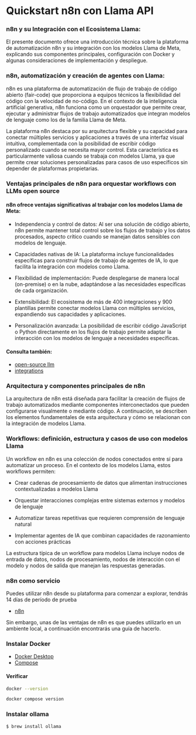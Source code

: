 # Quickstart n8n con Llama API

### n8n y su Integración con el Ecosistema Llama:

El presente documento ofrece una introducción técnica sobre la plataforma de automatización n8n y su integración con los modelos Llama de Meta, explicando sus componentes principales, configuración con Docker y algunas consideraciones de implementación y despliegue.

### n8n, automatización y creación de agentes con Llama:

n8n es una plataforma de automatización de flujo de trabajo de código abierto (fair-code) que proporciona a equipos técnicos la flexibilidad del código con la velocidad de no-código. En el contexto de la inteligencia artificial generativa, n8n funciona como un orquestador que permite crear, ejecutar y administrar flujos de trabajo automatizados que integran modelos de lenguaje como los de la familia Llama de Meta.

La plataforma n8n destaca por su arquitectura flexible y su capacidad para conectar múltiples servicios y aplicaciones a través de una interfaz visual intuitiva, complementada con la posibilidad de escribir código personalizado cuando se necesita mayor control. Esta característica es particularmente valiosa cuando se trabaja con modelos Llama, ya que permite crear soluciones personalizadas para casos de uso específicos sin depender de plataformas propietarias.

### Ventajas principales de n8n para orquestar workflows con LLMs open source

#### n8n ofrece ventajas significativas al trabajar con los modelos Llama de Meta:

- Independencia y control de datos: Al ser una solución de código abierto, n8n permite mantener total control sobre los flujos de trabajo y los datos procesados, aspecto crítico cuando se manejan datos sensibles con modelos de lenguaje.

- Capacidades nativas de IA: La plataforma incluye funcionalidades específicas para construir flujos de trabajo de agentes de IA, lo que facilita la integración con modelos como Llama.

- Flexibilidad de implementación: Puede desplegarse de manera local (on-premise) o en la nube, adaptándose a las necesidades específicas de cada organización.

- Extensibilidad: El ecosistema de más de 400 integraciones y 900 plantillas permite conectar modelos Llama con múltiples servicios, expandiendo sus capacidades y aplicaciones.

- Personalización avanzada: La posibilidad de escribir código JavaScript o Python directamente en los flujos de trabajo permite adaptar la interacción con los modelos de lenguaje a necesidades específicas.

#### Consulta también:
- <a href="https://blog.n8n.io/open-source-llm/" target="_blank">open-source llm</a>
- <a href="https://docs.n8n.io/integrations/" target="_blank">integrations</a>

### Arquitectura y componentes principales de n8n

La arquitectura de n8n está diseñada para facilitar la creación de flujos de trabajo automatizados mediante componentes interconectados que pueden configurarse visualmente o mediante código. A continuación, se describen los elementos fundamentales de esta arquitectura y cómo se relacionan con la integración de modelos Llama.

### Workflows: definición, estructura y casos de uso con modelos Llama

Un workflow en n8n es una colección de nodos conectados entre sí para automatizar un proceso. En el contexto de los modelos Llama, estos workflows permiten:

- Crear cadenas de procesamiento de datos que alimentan instrucciones contextualizadas a modelos Llama

- Orquestar interacciones complejas entre sistemas externos y modelos de lenguaje

- Automatizar tareas repetitivas que requieren comprensión de lenguaje natural

- Implementar agentes de IA que combinan capacidades de razonamiento con acciones prácticas

La estructura típica de un workflow para modelos Llama incluye nodos de entrada de datos, nodos de procesamiento, nodos de interacción con el modelo y nodos de salida que manejan las respuestas generadas.

### n8n como servicio

Puedes utilizar n8n desde su plataforma para comenzar a explorar, tendrás 14 días de período de prueba

- [n8n](https://n8n.io/)

Sin embargo, unas de las ventajas de n8n es que puedes utilizarlo en un ambiente local, a continuación encontrarás una guía de hacerlo.

### Instalar Docker

- [Docker Desktop](https://docs.docker.com/get-started/get-docker/)
- [Compose](https://docs.docker.com/compose/install/)

#### Verificar

```bash
docker --version
```

```bash
docker compose version
```

### Instalar ollama

```bash
$ brew install ollama
```


